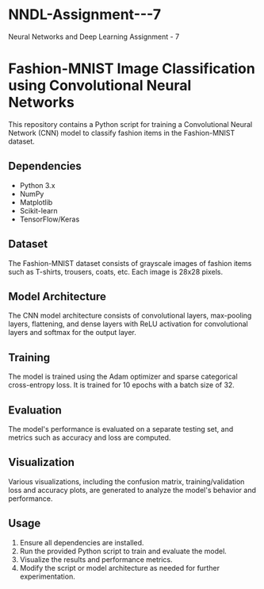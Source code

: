 # NNDL-Assignment---7
Neural Networks and Deep Learning Assignment - 7

# Fashion-MNIST Image Classification using Convolutional Neural Networks

This repository contains a Python script for training a Convolutional Neural Network (CNN) model to classify fashion items in the Fashion-MNIST dataset.

## Dependencies
- Python 3.x
- NumPy
- Matplotlib
- Scikit-learn
- TensorFlow/Keras

## Dataset
The Fashion-MNIST dataset consists of grayscale images of fashion items such as T-shirts, trousers, coats, etc. Each image is 28x28 pixels.

## Model Architecture
The CNN model architecture consists of convolutional layers, max-pooling layers, flattening, and dense layers with ReLU activation for convolutional layers and softmax for the output layer.

## Training
The model is trained using the Adam optimizer and sparse categorical cross-entropy loss. It is trained for 10 epochs with a batch size of 32.

## Evaluation
The model's performance is evaluated on a separate testing set, and metrics such as accuracy and loss are computed.

## Visualization
Various visualizations, including the confusion matrix, training/validation loss and accuracy plots, are generated to analyze the model's behavior and performance.

## Usage
1. Ensure all dependencies are installed.
2. Run the provided Python script to train and evaluate the model.
3. Visualize the results and performance metrics.
4. Modify the script or model architecture as needed for further experimentation.

